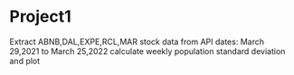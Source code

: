 # Project1
Extract ABNB,DAL,EXPE,RCL,MAR stock data from API
dates: March 29,2021 to March 25,2022
calculate weekly population standard deviation and plot